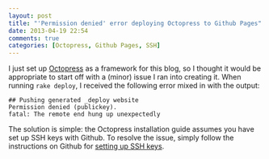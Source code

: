 ```yaml
---
layout: post
title: "'Permission denied' error deploying Octopress to Github Pages"
date: 2013-04-19 22:54
comments: true
categories: [Octopress, Github Pages, SSH]
---
```


I just set up [Octopress](http://octopress.org/) as a framework for this blog, so I thought it would be appropriate to start off with a (minor) issue I ran into creating it. 
When running `rake deploy`, I received the following error mixed in with the output:

``` text
## Pushing generated _deploy website
Permission denied (publickey).
fatal: The remote end hung up unexpectedly
```

The solution is simple: the Octopress installation guide assumes you have set up SSH keys with Github. To resolve the issue, simply follow the instructions on Github for [setting up SSH keys](https://help.github.com/articles/generating-ssh-keys).

